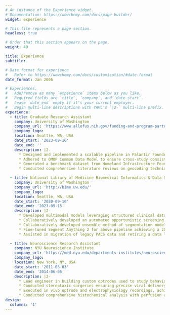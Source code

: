 ```yaml
---
# An instance of the Experience widget.
# Documentation: https://wowchemy.com/docs/page-builder/
widget: experience

# This file represents a page section.
headless: true

# Order that this section appears on the page.
weight: 40

title: Experience
subtitle:

# Date format for experience
#   Refer to https://wowchemy.com/docs/customization/#date-format
date_format: Jan 2006

# Experiences.
#   Add/remove as many `experience` items below as you like.
#   Required fields are `title`, `company`, and `date_start`.
#   Leave `date_end` empty if it's your current employer.
#   Begin multi-line descriptions with YAML's `|2-` multi-line prefix.
experience:
  - title: Graduate Research Assistant
    company: University of Washington
    company_url: 'https://www.allofus.nih.gov/funding-and-program-partners/center-for-linkage-and-aquisition-of-data'
    company_logo:
    location: Seattle, WA, USA
    date_start: '2023-09-16'
    date_end: ''
    description: |2-
      * Designed and implemented a scalable pipeline in Palantir Foundry, enabling efficient processing of 600,000+ US residential addresses for health data standardization from the *All of Us* dataset
      * Adhered to OMOP Common Data Model to ensure cross-study consistency and data compatibility, contributing to dataset interoperability
      * Generated a benchmark dataset from Homeland Infrastructure Foundation-Level Data, facilitating comparative analysis
      * Conducted comprehensive literature reviews on geocoding techniques and standards, providing actionable insights for improved algorithm selection and data linkage

  - title: National Library of Medicine Biomedical Informatics & Data Science Pre-Doctoral Fellow
    company: University of Washington
    company_url: 'http://bime.uw.edu/'
    company_logo:
    location: Seattle, WA, USA
    date_start: '2020-09-16'
    date_end: '2023-09-15'
    description: |2-
      * Developed multimodal models leveraging structured clinical data (EHR/EMR), unstructured documentation, and imaging analysis to predict vertebral compression fractures
      * Collaboratively developed an automated opportunistic screening pipeline to detect vertebral compression fractures on lateral radiographs of the spine
      * Collaboratively developed ensemble method of segmentation models for above pipeline using both CNN- and ResNet-based architectures
      * Fine-tuned Segment Anything 2 for above pipeline achieving a 20% increase in PPV for fracture detection
      * Assisted in migration of legacy PACS data and retiring a data lake at UW Medicine

  - title: Neuroscience Research Assistant
    company: NYU Neuroscience Institute
    company_url: 'https://med.nyu.edu/departments-institutes/neuroscience/'
    company_logo:
    location: New York, NY, USA
    date_start: '2011-08-03'
    date_end: '2014-06-05'
    description: |2-
      * Lead engineer in building custom optrodes used to study behavioral aggression in transgenic mice via electrophysiology and optogenetics
      * Conducted stereotaxic surgeries ensuring precise viral delivery of channelrhodopsin, which enabled targeted study of neural circuits in aggression pathways
      * Executed in vivo optrode and electrophysiology recordings, achieving high-resolution neural signal capture critical for identifying aggression-related neural patterns
      * Conducted comprehensive histochemical analysis with perfusion and cryosection, ensuring precise localization of neural markers across 10+ experimental subjects
design:
  columns: '1'
---
```

